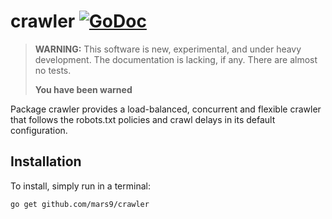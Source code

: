 # crawler [![GoDoc](https://godoc.org/github.com/mars9/crawler?status.png)](http://godoc.org/github.com/mars9/crawler) 

> **WARNING:** This software is new, experimental, and under heavy
> development. The documentation is lacking, if any. There are almost
> no tests.
>
> **You have been warned**

Package crawler provides a load-balanced, concurrent and flexible crawler that follows the
robots.txt policies and crawl delays in its default configuration.

## Installation

To install, simply run in a terminal:

	go get github.com/mars9/crawler


